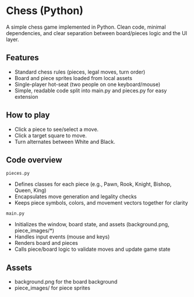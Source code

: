 # Chess (Python)

A simple chess game implemented in Python. Clean code, minimal dependencies, and clear separation between board/pieces logic and the UI layer.

## Features

- Standard chess rules (pieces, legal moves, turn order)
- Board and piece sprites loaded from local assets
- Single-player hot-seat (two people on one keyboard/mouse)
- Simple, readable code split into main.py and pieces.py for easy extension

## How to play

- Click a piece to see/select a move.
- Click a target square to move.
- Turn alternates between White and Black.

## Code overview

`pieces.py`

- Defines classes for each piece (e.g., Pawn, Rook, Knight, Bishop, Queen, King)
- Encapsulates move generation and legality checks
- Keeps piece symbols, colors, and movement vectors together for clarity

`main.py`

- Initializes the window, board state, and assets (background.png, piece_images/*)
- Handles input events (mouse and keys)
- Renders board and pieces
- Calls piece/board logic to validate moves and update game state

## Assets

- background.png for the board background
- piece_images/ for piece sprites
